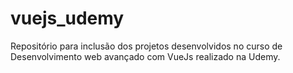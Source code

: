 # vuejs_udemy
Repositório para inclusão dos projetos desenvolvidos no curso de Desenvolvimento web avançado com VueJs realizado na Udemy.
